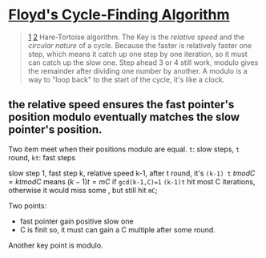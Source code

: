 # [Floyd's Cycle-Finding Algorithm]()
> [1](https://www.geeksforgeeks.org/floyds-cycle-finding-algorithm/) [2](https://medium.com/@zephyr.ventum/floyds-tortoise-and-hare-cycle-finding-algorithm-my-over-explanation-5631c5ce71d7)
Hare-Tortoise algorithm.
The Key is the *relative speed* and the *circular nature* of a cycle.
Because the faster is relatively faster one step, which means it catch up one step by one iteration, so it must can catch up the slow one.
Step ahead 3 or 4 still work, modulo gives the remainder after dividing one number by another.
A modulo is a way to "loop back" to the start of the cycle, it's like a clock.

## the relative speed ensures the fast pointer's position modulo eventually matches the slow pointer's position.
Two item meet when their positions modulo are equal.
`t`: slow steps, `t` round,
`kt`: fast steps

slow step 1, fast step k, relative speed k-1, after t round, it's `(k-1) t`
$t mod C = kt mod C$ means $(k-1)t = m C$
if `gcd(k-1,C)=1` `(k-1)t` hit most C iterations, otherwise it would miss some , but still hit `mC`;

Two points:
- fast pointer gain positive slow one
- C is finit
so, it must can gain a C multiple after some round.

Another key point is modulo.

